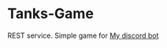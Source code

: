 # Tanks-Game
REST service. Simple game for [My discord bot](https://github.com/AaronR92/Korben-chan-Bot)
